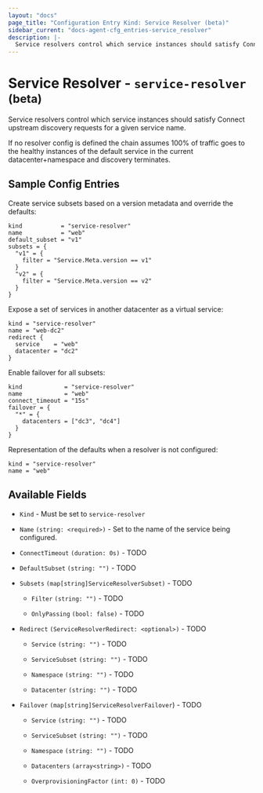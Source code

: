 ```yaml
---
layout: "docs"
page_title: "Configuration Entry Kind: Service Resolver (beta)"
sidebar_current: "docs-agent-cfg_entries-service_resolver"
description: |-
  Service resolvers control which service instances should satisfy Connect upstream discovery requests for a given service name.
---
```


# Service Resolver - `service-resolver` <sup>(beta)</sup>

Service resolvers control which service instances should satisfy Connect
upstream discovery requests for a given service name.

If no resolver config is defined the chain assumes 100% of traffic goes to the
healthy instances of the default service in the current datacenter+namespace
and discovery terminates.


## Sample Config Entries

Create service subsets based on a version metadata and override the defaults:

```hcl
kind           = "service-resolver"
name           = "web"
default_subset = "v1"
subsets = {
  "v1" = {
    filter = "Service.Meta.version == v1"
  }
  "v2" = {
    filter = "Service.Meta.version == v2"
  }
}
```

Expose a set of services in another datacenter as a virtual service:

```hcl
kind = "service-resolver"
name = "web-dc2"
redirect {
  service    = "web"
  datacenter = "dc2"
}
```

Enable failover for all subsets:

```hcl
kind            = "service-resolver"
name            = "web"
connect_timeout = "15s"
failover = {
  "*" = {
    datacenters = ["dc3", "dc4"]
  }
}
```

Representation of the defaults when a resolver is not configured:

```hcl
kind = "service-resolver"
name = "web"
```

## Available Fields

- `Kind` - Must be set to `service-resolver`

- `Name` `(string: <required>)` - Set to the name of the service being configured.

- `ConnectTimeout` `(duration: 0s)` - TODO

- `DefaultSubset` `(string: "")` - TODO

- `Subsets` `(map[string]ServiceResolverSubset)` - TODO

  - `Filter` `(string: "")` - TODO

  - `OnlyPassing` `(bool: false)` - TODO

- `Redirect` `(ServiceResolverRedirect: <optional>)` - TODO

  - `Service` `(string: "")` - TODO

  - `ServiceSubset` `(string: "")` - TODO

  - `Namespace` `(string: "")` - TODO

  - `Datacenter` `(string: "")` - TODO

- `Failover` `(map[string]ServiceResolverFailover`) - TODO

  - `Service` `(string: "")` - TODO

  - `ServiceSubset` `(string: "")` - TODO

  - `Namespace` `(string: "")` - TODO

  - `Datacenters` `(array<string>)` - TODO

  - `OverprovisioningFactor` `(int: 0)` - TODO

